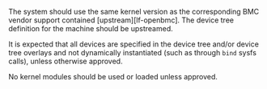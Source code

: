 The system should use the same kernel version as the corresponding BMC vendor
support contained [upstream][lf-openbmc].  The device tree definition for the
machine should be upstreamed.

It is expected that all devices are specified in the device tree and/or
device tree overlays and not dynamically instantiated (such as through `bind`
sysfs calls), unless otherwise approved.

No kernel modules should be used or loaded unless approved.
